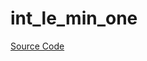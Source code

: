 # int_le_min_one

[Source Code](https://github.com/software-mansion/cairo-lint/tree/main/crates/cairo-lint-core/src/lints/int_op_one.rs#L88)

